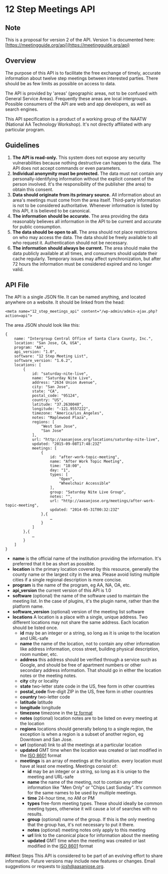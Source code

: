 # 12 Step Meetings API

## Note
This is a proposal for version 2 of the API. Version 1 is documented here: [https://meetingguide.org/api](https://meetingguide.org/api)

## Overview
The purpose of this API is to facilitate the free exchange of timely, accurate information about twelve step meetings between interested parties. There should be as few limits as possible on access to data. 

The API is provided by 'areas' (geographic areas, not to be confused with General Service Areas). Frequently these areas are local intergroups. Possible consumers of the API are web and app developers, as well as search engines. 

This API specification is a product of a working group of the NAATW (National AA Technology Workshop). It's not directly affiliated with any particular program.

## Guidelines
1. **The API is read-only.** This system does not expose any security vulnerabilities because nothing destructive can happen to the data. The API does not accept commands or even parameters. 
1. **Individual anonymity must be protected.** The data must not contain any personally-identifying information without the explicit consent of the person involved. It's the responsibility of the publisher (the area) to obtain this consent.
1. **Data should originate from its primary source.** All information about an area's meetings must come from the area itself. Third-party information is not to be considered authoritative. Whenever information is listed by this API, it is believed to be canonical.
1. **The information should be accurate.** The area providing the data reasonably believes all information in the API to be current and accurate for public consumption.
1. **The data should be open to all.** The area should not place restrictions on who may access the data. The data should be freely available to all who request it. Authentication should not be necessary.
1. **The information should always be current.** The area should make the data publicly available at all times, and consumers should update their cache regularly. Temporary issues may affect synchronization, but after 72 hours the information must be considered expired and no longer valid.

## API File
The API is a single JSON file. It can be named anything, and located anywhere on a website. It should be linked from the head:

```
<meta name="12_step_meetings_api" content="/wp-admin/admin-ajax.php?action=api">
```
The area JSON should look like this:

```
{
	name: "Intergroup Central Office of Santa Clara County, Inc.",
	location: "San Jose, CA, USA",
	program: "AA",
	api_version: "1.0",
	software: "12 Step Meeting List",
	software_version: "1.6.2",
	locations: [
		{
			id: "saturday-nite-live",
			name: "Saturday Nite Live",
			address: "2634 Union Avenue",
			city: "San Jose",
			state: "CA",
			postal_code: "95124",
			country: "US",
			latitude: "37.2630048",
			longitude: "-121.9557222",
			timezone: "America/Los_Angeles",
			notes: "Maplewood Plaza",
			regions: [
				"West San Jose",
				"San Jose"
			],
			url: "http://aasanjose.org/locations/saturday-nite-live",
			updated: "2015-09-08T17:48:23Z"
			meetings: [
				{
					id: "after-work-topic-meeting",
					name: "After Work Topic Meeting",
					time: "18:00",
					day: "1",
					types: [
						"Open",
						"Wheelchair Accessible"
					],
					group: "Saturday Nite Live Group",
					notes: "",
					url: "http://aasanjose.org/meetings/after-work-topic-meeting",
					updated: "2014-05-31T00:32:23Z"
				},{
					…
				}
			]
		},{
			…
		}
	]
}
```
* **name** is the official name of the institution providing the information. It's preferred that it be as short as possible.
* **location** is the primary location covered by this resource, generally the county name or the largest city in the area. Please avoid listing multiple cities if a single regional description is more concise.
* **program** is the name of the program, eg AA, NA, OA, etc.
* **api_version** the current version of this API is 1.0
* **software** (optional) the name of the software used to maintain the meeting list. In the case of plugins, it's the plugin name, rather than the platform name.
* **software_version** (optional) version of the meeting list software
* **locations** A location is a place with a single, unique address. Two different locations may not share the same address. Each location should be listed once.
	* **id** may be an integer or a string, so long as it is uniqe to the location and URL-safe
	* **name** the name of the location, not to contain any other information like address information, cross street, building physical description, room number, etc.
	* **address** this address should be verified through a service such as Google, and should be free of apartment numbers or other secondary address information. That should go in either the location notes or the meeting notes.
	* **city** city or locality
	* **state** two-letter state code in the US, free form in other countries
	* **postal_code** five-digit ZIP in the US, free form in other countries
	* **country** two-letter code
	* **latitude** latitude
	* **longitude** longitude
	* **timezone** timezone in the [tz format](https://en.wikipedia.org/wiki/List_of_tz_database_time_zones)
	* **notes** (optional) location notes are to be listed on every meeting at the location
	* **regions** locations should generally belong to a single region, the exception is when a region is a subset of another region, eg Downtown and San Jose.
	* **url** (optional) link to all the meetings at a particular location
	* **updated** GMT time when the location was created or last modified in the [ISO 8601](https://en.wikipedia.org/wiki/ISO_8601) format
	* **meetings** is an array of meetings at the location. every location must have at least one meeting. Meetings consist of:
		* **id** may be an integer or a string, so long as it is uniqe to the meeting and URL-safe
		* **name** the name of the meeting, not to contain any other information like "Men Only" or "Chips Last Sunday". It's common for the same names to be used by multiple meetings.
		* **time** 24-hour time, no AM or PM
		* **types** free-form meeting types. These should ideally be common meeting types, otherwise it will cause a lot of searches with no results.
		* **group** (optional) name of the group. If this is the only meeting that the group has, it's not necessary to put it there.
		* **notes** (optional) meeting notes only apply to this meeting
		* **url** link to the canonical place for information about the meeting
		* **updated** GMT time when the meeting was created or last modified in the [ISO 8601](https://en.wikipedia.org/wiki/ISO_8601) format


##Next Steps
This API is considered to be part of an evolving effort to share information. Future versions may include new features or changes. Email suggestions or requests to [josh@aasanjose.org](mailto:josh@aasanjose.org).
